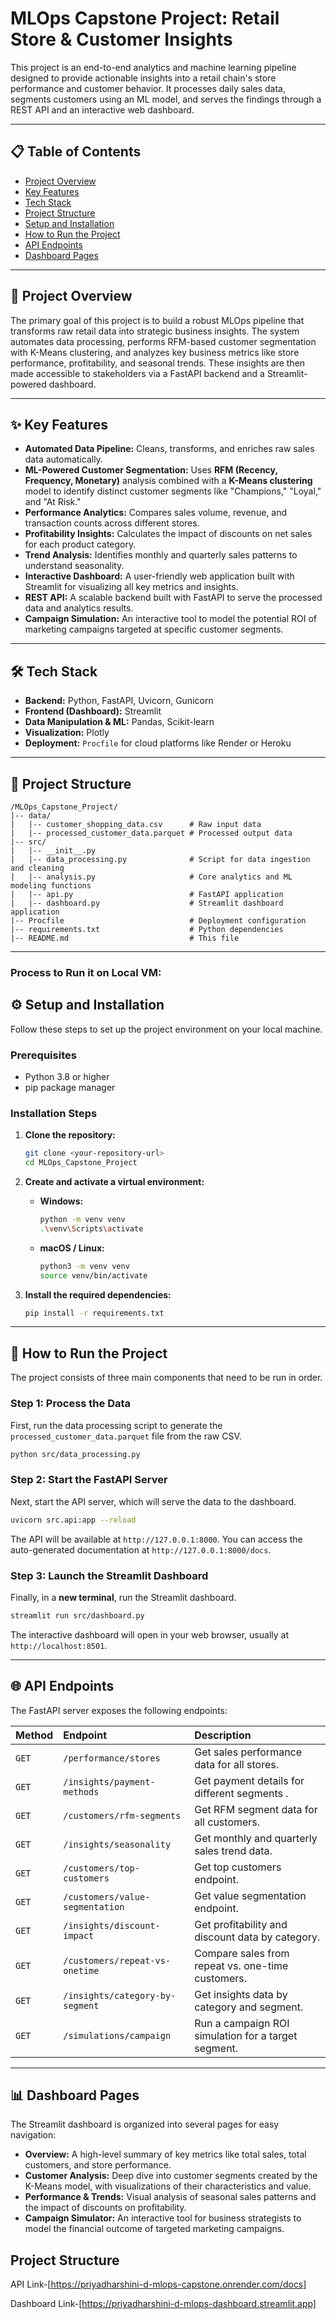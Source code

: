 # MLOps Capstone Project: Retail Store & Customer Insights

This project is an end-to-end analytics and machine learning pipeline designed to provide actionable insights into a retail chain's store performance and customer behavior. It processes daily sales data, segments customers using an ML model, and serves the findings through a REST API and an interactive web dashboard.

---

## 📋 Table of Contents
* [Project Overview](#-project-overview)
* [Key Features](#-key-features)
* [Tech Stack](#-tech-stack)
* [Project Structure](#-project-structure)
* [Setup and Installation](#-setup-and-installation)
* [How to Run the Project](#-how-to-run-the-project)
* [API Endpoints](#-api-endpoints)
* [Dashboard Pages](#-dashboard-pages)

---

## 🎯 Project Overview

The primary goal of this project is to build a robust MLOps pipeline that transforms raw retail data into strategic business insights. The system automates data processing, performs RFM-based customer segmentation with K-Means clustering, and analyzes key business metrics like store performance, profitability, and seasonal trends. These insights are then made accessible to stakeholders via a FastAPI backend and a Streamlit-powered dashboard.



---

## ✨ Key Features

* **Automated Data Pipeline:** Cleans, transforms, and enriches raw sales data automatically.
* **ML-Powered Customer Segmentation:** Uses **RFM (Recency, Frequency, Monetary)** analysis combined with a **K-Means clustering** model to identify distinct customer segments like "Champions," "Loyal," and "At Risk."
* **Performance Analytics:** Compares sales volume, revenue, and transaction counts across different stores.
* **Profitability Insights:** Calculates the impact of discounts on net sales for each product category.
* **Trend Analysis:** Identifies monthly and quarterly sales patterns to understand seasonality.
* **Interactive Dashboard:** A user-friendly web application built with Streamlit for visualizing all key metrics and insights.
* **REST API:** A scalable backend built with FastAPI to serve the processed data and analytics results.
* **Campaign Simulation:** An interactive tool to model the potential ROI of marketing campaigns targeted at specific customer segments.

---

## 🛠️ Tech Stack

* **Backend:** Python, FastAPI, Uvicorn, Gunicorn
* **Frontend (Dashboard):** Streamlit
* **Data Manipulation & ML:** Pandas, Scikit-learn
* **Visualization:** Plotly
* **Deployment:** `Procfile` for cloud platforms like Render or Heroku

---

## 📁 Project Structure

```
/MLOps_Capstone_Project/
|-- data/
|   |-- customer_shopping_data.csv      # Raw input data
|   |-- processed_customer_data.parquet # Processed output data
|-- src/
|   |-- __init__.py
|   |-- data_processing.py              # Script for data ingestion and cleaning
|   |-- analysis.py                     # Core analytics and ML modeling functions
|   |-- api.py                          # FastAPI application
|   |-- dashboard.py                    # Streamlit dashboard application
|-- Procfile                            # Deployment configuration
|-- requirements.txt                    # Python dependencies
|-- README.md                           # This file
```

---
### Process to Run it on Local VM:
## ⚙️ Setup and Installation

Follow these steps to set up the project environment on your local machine.

### Prerequisites
* Python 3.8 or higher
* pip package manager

### Installation Steps
1.  **Clone the repository:**
    ```bash
    git clone <your-repository-url>
    cd MLOps_Capstone_Project
    ```

2.  **Create and activate a virtual environment:**
    * **Windows:**
        ```bash
        python -m venv venv
        .\venv\Scripts\activate
        ```
    * **macOS / Linux:**
        ```bash
        python3 -m venv venv
        source venv/bin/activate
        ```

3.  **Install the required dependencies:**
    ```bash
    pip install -r requirements.txt
    ```

---

## 🚀 How to Run the Project

The project consists of three main components that need to be run in order.

### Step 1: Process the Data
First, run the data processing script to generate the `processed_customer_data.parquet` file from the raw CSV.

```bash
python src/data_processing.py
```

### Step 2: Start the FastAPI Server
Next, start the API server, which will serve the data to the dashboard.

```bash
uvicorn src.api:app --reload
```
The API will be available at `http://127.0.0.1:8000`. You can access the auto-generated documentation at `http://127.0.0.1:8000/docs`.

### Step 3: Launch the Streamlit Dashboard
Finally, in a **new terminal**, run the Streamlit dashboard.

```bash
streamlit run src/dashboard.py
```
The interactive dashboard will open in your web browser, usually at `http://localhost:8501`.

---

## 🌐 API Endpoints

The FastAPI server exposes the following endpoints:

| Method | Endpoint                          | Description                                         |
| :----- | :-------------------------------- | :-------------------------------------------------- |
| `GET`  | `/performance/stores`             | Get sales performance data for all stores.          |
| `GET`  | `/insights/payment-methods`       | Get payment details for different segments .        |
| `GET`  | `/customers/rfm-segments`         | Get RFM segment data for all customers.             |
| `GET`  | `/insights/seasonality`           | Get monthly and quarterly sales trend data.         |
| `GET`  | `/customers/top-customers`        | Get top customers endpoint.                         |
| `GET`  | `/customers/value-segmentation`   | Get value segmentation endpoint.                    |
| `GET`  | `/insights/discount-impact`       | Get profitability and discount data by category.    |
| `GET`  | `/customers/repeat-vs-onetime`    | Compare sales from repeat vs. one-time customers.   |
| `GET`  | `/insights/category-by-segment`   | Get insights data by category and segment.          |
| `GET`  | `/simulations/campaign`           | Run a campaign ROI simulation for a target segment. |

---

## 📊 Dashboard Pages

The Streamlit dashboard is organized into several pages for easy navigation:

* **Overview:** A high-level summary of key metrics like total sales, total customers, and store performance.
* **Customer Analysis:** Deep dive into customer segments created by the K-Means model, with visualizations of their characteristics and value.
* **Performance & Trends:** Visual analysis of seasonal sales patterns and the impact of discounts on profitability.
* **Campaign Simulator:** An interactive tool for business strategists to model the financial outcome of targeted marketing campaigns.

## Project Structure

API Link-[https://priyadharshini-d-mlops-capstone.onrender.com/docs]

Dashboard Link-[https://priyadharshini-d-mlops-dashboard.streamlit.app]









